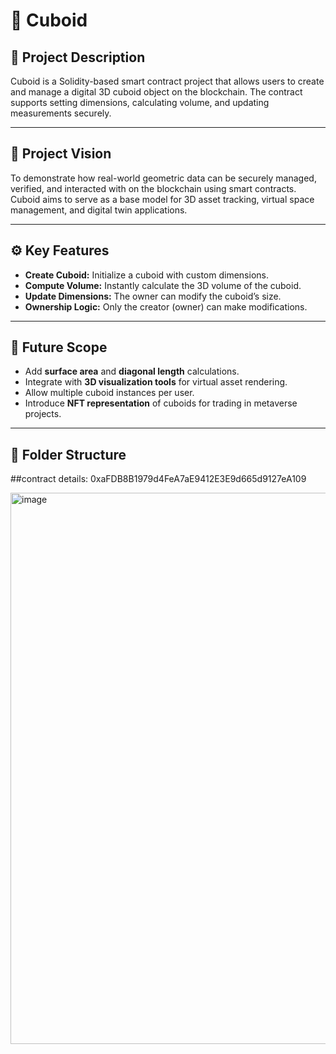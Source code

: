 # 🧱 Cuboid

## 📘 Project Description
Cuboid is a Solidity-based smart contract project that allows users to create and manage a digital 3D cuboid object on the blockchain. The contract supports setting dimensions, calculating volume, and updating measurements securely.

---

## 🎯 Project Vision
To demonstrate how real-world geometric data can be securely managed, verified, and interacted with on the blockchain using smart contracts. Cuboid aims to serve as a base model for 3D asset tracking, virtual space management, and digital twin applications.

---

## ⚙️ Key Features
- **Create Cuboid:** Initialize a cuboid with custom dimensions.
- **Compute Volume:** Instantly calculate the 3D volume of the cuboid.
- **Update Dimensions:** The owner can modify the cuboid’s size.
- **Ownership Logic:** Only the creator (owner) can make modifications.

---

## 🚀 Future Scope
- Add **surface area** and **diagonal length** calculations.
- Integrate with **3D visualization tools** for virtual asset rendering.
- Allow multiple cuboid instances per user.
- Introduce **NFT representation** of cuboids for trading in metaverse projects.

---

## 📂 Folder Structure

##contract details: 0xaFDB8B1979d4FeA7aE9412E3E9d665d9127eA109

<img width="1883" height="882" alt="image" src="https://github.com/user-attachments/assets/0d4fa9ce-7425-4e24-8d78-5ac968670d99" />
